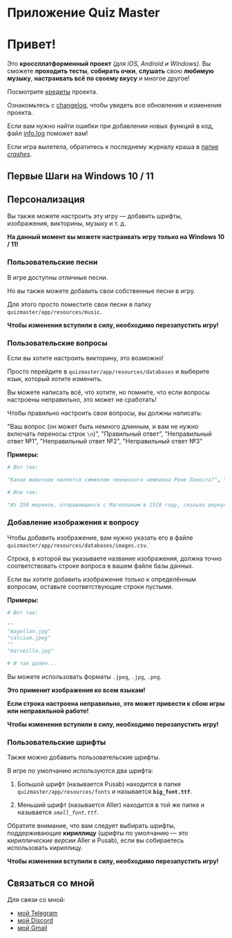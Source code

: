 # Приложение Quiz Master<!-- omit from toc -->

# Привет!<!-- omit from toc -->

Это **кроссплатформенный проект** *(для iOS, Android и Windows)*. Вы сможете **проходить тесты**, **собирать очки**, **слушать** свою **любимую музыку**, **настраивать всё по своему вкусу** и многое другое!

Посмотрите [кредиты](credits.md) проекта.

Ознакомьтесь с [changelog](changelog.md), чтобы увидеть все обновления и изменения проекта.

Если вам нужно найти ошибки при добавлении новых функций в код, файл [info.log](info.log) поможет вам!

Если игра вылетела, обратитесь к последнему журналу краша в [папке *crashes*](crashes/).

## Первые Шаги на Windows 10 / 11


## Персонализация

Вы также можете настроить эту игру — добавить шрифты, изображения, викторины, музыку и т. д.

**На данный момент вы можете настраивать игру только на Windows 10 / 11!**

### Пользовательские песни

В игре доступны отличные песни.

Но вы также можете добавить свои собственные песни в игру.

Для этого просто поместите свои песни в папку `quizmaster/app/resources/music`.

**Чтобы изменения вступили в силу, необходимо перезапустить игру!**

### Пользовательские вопросы

Если вы хотите настроить викторину, это возможно!

Просто перейдите в `quizmaster/app/resources/databases` и выберите язык, который хотите изменить.

Вы можете написать всё, что хотите, но помните, что если вопросы настроены неправильно, это может не сработать!

Чтобы правильно настроить свои вопросы, вы должны написать:

"Ваш вопрос (он может быть немного длинным, и вам не нужно включать переносы строк `\n`)", "Правильный ответ", "Неправильный ответ №1", "Неправильный ответ №2", "Неправильный ответ №3"

**Примеры:**

```python
# Вот так:

"Какое животное является символом теннисного чемпиона Рене Лакоста?", "Крокодил", "Панда", "Ягуар", "Пума"

# Или так:

"Из 250 моряков, отправившихся с Магелланом в 1519 году, сколько вернулось в Севилью через 3 года?", "18", "115", "249", "60"
```

### Добавление изображения к вопросу

Чтобы добавить изображение, вам нужно указать его в файле `quizmaster/app/resources/databases/images.csv`.

Строка, в которой вы указываете название изображения, должна точно соответствовать строке вопроса в вашем файле базы данных.

Если вы хотите добавить изображение только к определённым вопросам, оставьте соответствующие строки пустыми.

**Примеры:**

```python
# Вот так:

""
"magellan.jpg"
"calcium.jpeg"
""
"marseille.jpg"

# И так далее...
```

Вы можете использовать форматы `.jpeg`, `.jpg`, `.png`.

**Это применит изображения ко всем языкам!**

**Если строка настроена неправильно, это может привести к сбою игры или неправильной работе!**

**Чтобы изменения вступили в силу, необходимо перезапустить игру!**

### Пользовательские шрифты

Также можно добавить пользовательские шрифты.

В игре по умолчанию используются два шрифта:

1. Большой шрифт (называется Pusab) находится в папке `quizmaster/app/resources/fonts` и называется **`big_font.ttf`**.

2. Меньший шрифт (называется Aller) находится в той же папке и называется *`small_font.ttf`*.

Обратите внимание, что вам следует выбирать шрифты, поддерживающие **кириллицу** (шрифты по умолчанию — это *кириллические версии* Aller и Pusab), если вы собираетесь использовать кириллицу.

**Чтобы изменения вступили в силу, необходимо перезапустить игру!**

## Связаться со мной

Для связи со мной:
* [мой Telegram](https://t.me/gild56)
* [мой Discord](https://discord.com/users/gild56)
* [мой Gmail](mailto:gild56gmd@gmail.com)